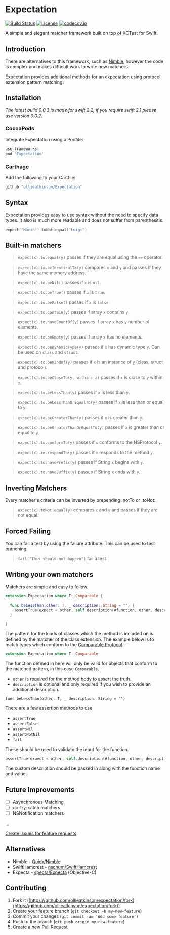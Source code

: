 # Expectation

[![Build Status](https://travis-ci.org/ollieatkinson/Expectation.svg?branch=master)](https://travis-ci.org/ollieatkinson/Expectation)
[![License](https://img.shields.io/badge/license-MIT-lightgrey.svg)](https://raw.githubusercontent.com/ollieatkinson/Expectation/master/LICENSE)
[![codecov.io](http://codecov.io/github/ollieatkinson/Expectation/coverage.svg?branch=development)](http://codecov.io/github/ollieatkinson/Expectation?branch=development)

A simple and elegant matcher framework built on top of XCTest for Swift.

## Introduction

There are alternatives to this framework, such as [Nimble](https://github.com/Quick/Nimble), however the code is complex and makes difficult work to write new matchers.

Expectation provides additional methods for an expectation using protocol extension pattern matching.

## Installation

_The latest build 0.0.3 is made for swift 2.2, if you require swift 2.1 please use version 0.0.2._

### CocoaPods

Integrate Expectation using a Podfile:

```ruby
use_frameworks!
pod 'Expectation'
```

### Carthage

Add the following to your Cartfile:

```ruby
github "ollieatkinson/Expectation"
```

## Syntax

Expectation provides easy to use syntax without the need to specify data types. It also is much more readable and does not suffer from parenthesitis.

```swift
expect("Mario").toNot.equal("Luigi")
```

## Built-in matchers

> `expect(x).to.equal(y)`
> passes if they are equal using the `==` operator.

> `expect(x).to.beIdenticalTo(y)`
> compares `x` and `y` and passes if they have the same memory address.

> `expect(x).to.beNil()`
> passes if `x` is `nil`.

> `expect(x).to.beTrue()`
> passes if `x` is `true`.

> `expect(x).to.beFalse()`
> passes if `x` is `false`.

> `expect(x).to.contain(y)`
> passes if array `x` contains `y`.

> `expect(x).to.haveCountOf(y)`
> passes if array `x` has `y` number of elements.

> `expect(x).to.beEmpty(y)`
> passes if array `x` has no elements.

> `expect(x).to.beDynamicType(y)`
> passes if `x` has dynamic type `y`. Can be used on `class` and `struct`.

> `expect(x).to.beKindOf(y)`
> passes if `x` is an instance of `y` (class, struct and protocol).

> `expect(x).to.beCloseTo(y, within: z)`
> passes if `x` is close to `y` within `z`.

> `expect(x).to.beLessThan(y)`
> passes if `x` is less than `y`.

> `expect(x).to.beLessThanOrEqualTo(y)` 
> passes if `x` is less than or equal to `y`.

> `expect(x).to.beGreaterThan(y)`
> passes if `x` is greater than `y`.

> `expect(x).to.beGreaterThanOrEqualTo(y)` 
> passes if `x` is greater than or equal to `y`.

> `expect(x).to.conformTo(y)`
> passes if `x` conforms to the NSProtocol `y`.

> `expect(x).to.respondTo(y)`
> passes if `x` responds to the method `y`.

> `expect(x).to.havePrefix(y)` 
> passes if String `x` begins with `y`.

> `expect(x).to.haveSuffix(y)` 
> passes if String `x` ends with `y`.

## Inverting Matchers

Every matcher's criteria can be inverted by prepending .notTo or .toNot:

> `expect(x).toNot.equal(y)` 
> compares `x` and `y` and passes if they are not equal.

## Forced Failing

You can fail a test by using the failure attribute. This can be used to test branching.

> `fail("This should not happen")` 
> fail a test.

## Writing your own matchers

Matchers are simple and easy to follow.

```swift
extension Expectation where T: Comparable {
  
  func beLessThan(other: T, _ description: String = "") {
    assertTrue(expect < other, self.description(#function, other, description))
  }

}
```

The pattern for the kinds of classes which the method is included on is defined by the matcher of the class extension. The example below is to match types which conform to the [Comparable Protocol](https://developer.apple.com/library/ios/documentation/Swift/Reference/Swift_Comparable_Protocol/index.html).

```swift
extension Expectation where T: Comparable
```

The function defined in here will only be valid for objects that conform to the matched pattern, in this case `Comparable`. 

- `other` is required for the method body to assert the truth.
- `description` is optional and only required if you wish to provide an additional description.

```
func beLessThan(other: T, _ description: String = "")
```

There are a few assertion methods to use

- `assertTrue`
- `assertFalse`
- `assertNil`
- `assertNotNil`
- `fail`

These should be used to validate the input for the function.

```swift
assertTrue(expect < other, self.description(#function, other, description))
```

The custom description should be passed in along with the function name and value.

## Future Improvements

- [ ] Asynchronous Matching
- [ ] do-try-catch matchers
- [ ] NSNotification matchers

...

[Create issues for feature requests](https://github.com/ollieatkinson/expectation/issues).

## Alternatives

- Nimble - [Quick/Nimble](https://github.com/Quick/Nimble/)
- SwiftHamcrest - [nschum/SwiftHamcrest](https://github.com/nschum/SwiftHamcrest)
- Expecta - [specta/Expecta](https://github.com/specta/expecta) (Objective-C)

## Contributing

1. Fork it ([https://github.com/ollieatkinson/expectation/fork](https://github.com/ollieatkinson/expectation/fork))
2. Create your feature branch (`git checkout -b my-new-feature`)
3. Commit your changes (`git commit -am 'Add some feature'`)
4. Push to the branch (`git push origin my-new-feature`)
5. Create a new Pull Request
